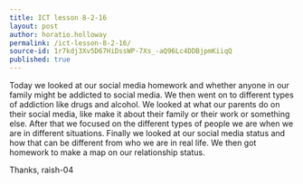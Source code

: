 ```yaml
---
title: ICT lesson 8-2-16
layout: post
author: horatio.holloway
permalink: /ict-lesson-8-2-16/
source-id: 1r7kdj3Xv5D67HiDssWP-7Xs_-aQ96Lc4DDBjpmKiiqQ
published: true
---
```

Today we looked at our social media homework and whether anyone in our family might be addicted to social media. We then went on to different types of addiction like drugs and alcohol. We looked at what our parents do on their social media, like make it about their family or their work or something else. After that we focused on the different types of people we are when we are in different situations. Finally we looked at our social media status and how that can be different from who we are in real life. We then got homework to make a map on our relationship status.

Thanks, raish-04

